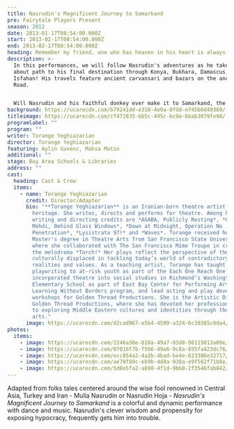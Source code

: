 ```yaml
---
title: Nasrudin's Magnificent Journey to Samarkand
pre: Fairytale Players Present
season: 2012
date: 2013-01-17T08:54:00.000Z
start: 2013-02-17T08:54:00.000Z
end: 2013-02-17T08:54:00.000Z
heading: Remember my friend, one who has heaven in his heart is always well-dressed!
description: >-
  In this performances, we will follow Nasrudin's adventures as he takes a round
  about path to his final destination through Konya, Bukhara, Damascus, and
  Isfahan! His travels feature ancient carvansari and bazars on the ancient Silk
  Road.


  Will Nasrudin and his faithful donkey ever make it to Samarkand, the center of arts and crafts on the ancient Silk Road? There is only one way to find out!
background: https://ucarecdn.com/b79241dd-e310-4e0a-8fdd-e745b8d49369/
titleimage: https://ucarecdn.com/cf472835-bb5c-495c-bc9e-6bab3079fe98/
programlabel: ""
program: ""
writer: Torange Yeghiazarian
director: Torange Yeghiazarian
featuring: Aylin Guvenc, Mahsa Matin
additional: ""
stage: Bay Area Schools & Libraries
address: ""
cast:
  heading: Cast & Crew
  items:
    - name: Torange Yeghiazarian
      credit: Director/Adapter
      bio: "**Torange Yeghiazarian** is an Iranian-born theatre artist of Armenian
        heritage. She writes, directs and performs for theatre. Among her
        writing and directing credits are *AGABA, Publicly Resting*, *Call Me
        Mehdi, Behind Glass Windows*, *Dawn at Midnight, Operation No
        Penetration*, *Lysistrata 97!* and *Waves*. Torange received her
        Master's degree in Theatre Arts from San Francisco State University
        where she collaborated with The San Francisco Mime Troupe in creating
        the melodrama *Torch!* Her plays reflect the perspective of the
        culturally displaced in tackling today’s world of contradictory
        realities and values. As a teaching artist, Torange has taught
        playwriting to at-risk youth as part of the Each One Reach One program,
        incorporated theatre into social studies in Richmond’s Washington
        Elementary School as part of East Bay Center for Performing Arts’
        Learning Without Borders program, and lead acting and play development
        workshops for Golden Thread Productions. She is the Artistic Director of
        Golden Thread Productions, where she has devoted her professional life
        to exploring Middle Eastern cultures and identities through theatre
        arts."
      image: https://ucarecdn.com/d2cad967-e5b4-4599-a324-6c39385c8da4/
photos:
  items:
    - image: https://ucarecdn.com/2246a38e-818a-49a7-83d8-98115813a09e/
    - image: https://ucarecdn.com/07016f7b-f5b6-49a6-9c8a-855fa423dc76/
    - image: https://ucarecdn.com/ecc854a2-4a2b-4bad-be4e-623386e32717/
    - image: https://ucarecdn.com/ae78f89c-eb9b-4d8a-938a-e9f562f71b8e/
    - image: https://ucarecdn.com/5d0e5fa2-a898-4f1d-9bb0-2f3546fab842/
---
```

Adapted from folks tales centered around the wise fool renowned in Central Asia, Turkey and Iran - Mulla Nasrudin or Nasrudin Hoja - *Nasrudin's Magnificent Journey to Samarkand* is a colorful and dynamic performance with dance and music. Nasrudin's clever wisdom and propensity for exposing hypocracy, frequently gets him into trouble.